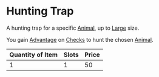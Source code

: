 # Hunting Trap

A hunting trap for a specific [Animal](../../../Resources%20for%20GMs/Creatures/Creature%20Types/Animal.md), up to [Large](../../../Game%20Procedures/Core%20Procedures/Geometry.md#Sizes) size.

You gain [Advantage](../../../Game%20Procedures/Die%20Rolling%20Mechanics/Advantage.md) on [Checks](../../../Game%20Procedures/Core%20Procedures/Check.md) to hunt the chosen [Animal](../../../Resources%20for%20GMs/Creatures/Creature%20Types/Animal.md).

| Quantity of Item |  Slots | Price |
| ---------------- | ------ | ----- |
| 1                | 1      | 50    |
